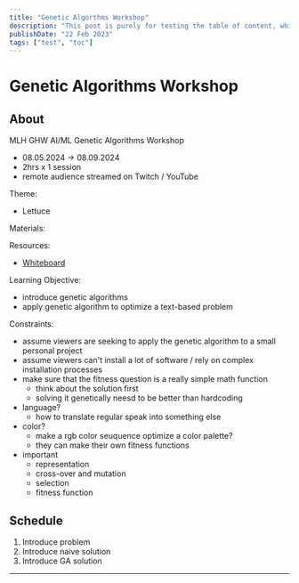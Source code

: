 ```yaml
---
title: "Genetic Algorthms Workshop"
description: "This post is purely for testing the table of content, which should not be rendered"
publishDate: "22 Feb 2023"
tags: ["test", "toc"]
---
```


# Genetic Algorithms Workshop

## About

MLH GHW AI/ML Genetic Algorithms Workshop
- 08.05.2024 -> 08.09.2024
- 2hrs x 1 session
- remote audience streamed on Twitch / YouTube

Theme:
- Lettuce

Materials:

Resources:
- [Whiteboard](https://www.tldraw.com/ro/HXin0o9iUM9Lb_Yu_mdFg?v=837,314,2598,1513&p=page)

Learning Objective:
- introduce genetic algorithms
- apply genetic algorithm to optimize a text-based problem

Constraints:
- assume viewers are seeking to apply the genetic algorithm to a small personal project
- assume viewers can't install a lot of software / rely on complex installation processes
- make sure that the fitness question is a really simple math function
  - think about the solution first
  - solving it genetically neesd to be better than hardcoding
- language?
  - how to translate regular speak into something else
- color?
  - make a rgb color seuquence optimize a color palette?
  - they can make their own fitness functions
- important
  - representation
  - cross-over and mutation
  - selection
  - fitness function

## Schedule

1. Introduce problem
2. Introduce naive solution
3. Introduce GA solution

---
[^1]: [Coding-Train/GA](https://youtu.be/9zfeTw-uFCw?si=bOXlm1c_RMMRpCLP)
[^2]: [Argonaut/GA](https://youtu.be/XP2sFzp2Rig?si=jfpHvXmF86UHe6ZC)
[^3]: [Coding-Train/The-Nature-of-Code](https://nature-of-code-2nd-edition.netlify.app/genetic-algorithms/)
